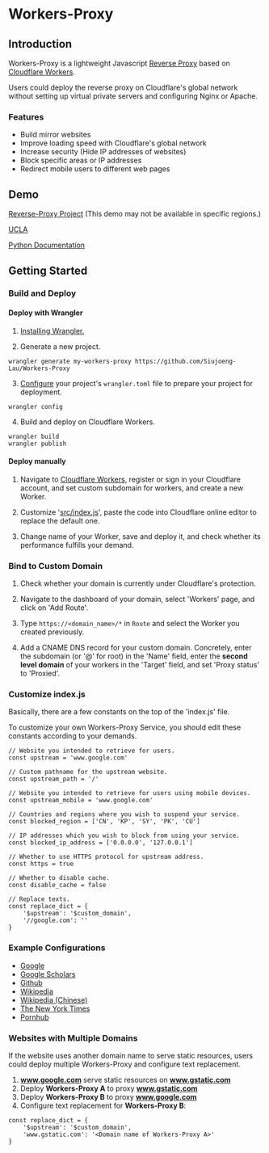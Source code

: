 
# Workers-Proxy

## Introduction

Workers-Proxy is a lightweight Javascript [Reverse Proxy](https://www.cloudflare.com/learning/cdn/glossary/reverse-proxy/) based on [Cloudflare Workers](https://workers.cloudflare.com/).

Users could deploy the reverse proxy on Cloudflare's global network without setting up virtual private servers and configuring Nginx or Apache.

### Features

* Build mirror websites
* Improve loading speed with Cloudflare's global network
* Increase security (Hide IP addresses of websites)
* Block specific areas or IP addresses
* Redirect mobile users to different web pages

## Demo

[Reverse-Proxy Project](https://cdn.reverse-proxy.live) (This demo may not be available in specific regions.)

[UCLA](https://ucla.reverse-proxy.live)

[Python Documentation](https://python.reverse-proxy.live)


## Getting Started

### Build and Deploy

#### Deploy with Wrangler

1. [Installing Wrangler.](https://github.com/cloudflare/wrangler#installation)

2. Generate a new project.

```
wrangler generate my-workers-proxy https://github.com/Siujoeng-Lau/Workers-Proxy
```

3. [Configure](https://developers.cloudflare.com/workers/quickstart/#configure) your project's `wrangler.toml` file to prepare your project for deployment.

```
wrangler config
```

4. Build and deploy on Cloudflare Workers.

```
wrangler build
wrangler publish
```

#### Deploy manually

1. Navigate to [Cloudflare Workers](https://workers.cloudflare.com), register or sign in your Cloudflare account, and set custom subdomain for workers, and create a new Worker.

2. Customize '[src/index.js](https://github.com/Berkeley-Reject/Workers-Proxy/blob/master/src/index.js)', paste the code into Cloudflare online editor to replace the default one.

3. Change name of your Worker, save and deploy it, and check whether its performance fulfills your demand.

### Bind to Custom Domain

1. Check whether your domain is currently under Cloudflare's protection.

2. Navigate to the dashboard of your domain, select 'Workers' page, and click on 'Add Route'.

3. Type `https://<domain_name>/*` in `Route` and select the Worker you created previously.

4. Add a CNAME DNS record for your custom domain. Concretely, enter the subdomain (or '@' for root) in the 'Name' field, enter the **second level domain** of your workers in the 'Target' field, and set 'Proxy status' to 'Proxied'.

### Customize index.js

Basically, there are a few constants on the top of the 'index.js' file.

To customize your own Workers-Proxy Service, you should edit these constants according to your demands.

```
// Website you intended to retrieve for users.
const upstream = 'www.google.com'

// Custom pathname for the upstream website.
const upstream_path = '/'

// Website you intended to retrieve for users using mobile devices.
const upstream_mobile = 'www.google.com'

// Countries and regions where you wish to suspend your service.
const blocked_region = ['CN', 'KP', 'SY', 'PK', 'CU']

// IP addresses which you wish to block from using your service.
const blocked_ip_address = ['0.0.0.0', '127.0.0.1']

// Whether to use HTTPS protocol for upstream address.
const https = true

// Whether to disable cache.
const disable_cache = false

// Replace texts.
const replace_dict = {
    '$upstream': '$custom_domain',
    '//google.com': ''
}
```

### Example Configurations

* [Google](https://github.com/Siujoeng-Lau/Workers-Proxy/blob/master/examples/google)
* [Google Scholars](https://github.com/Siujoeng-Lau/Workers-Proxy/blob/master/examples/google-scholar)
* [Github](https://github.com/Siujoeng-Lau/Workers-Proxy/blob/master/examples/github)
* [Wikipedia](https://github.com/Siujoeng-Lau/Workers-Proxy/blob/master/examples/wikipedia)
* [Wikipedia (Chinese)](https://github.com/Siujoeng-Lau/Workers-Proxy/blob/master/examples/wikipedia-zh)
* [The New York Times](https://github.com/Siujoeng-Lau/Workers-Proxy/blob/master/examples/nytimes)
* [Pornhub](https://github.com/Siujoeng-Lau/Workers-Proxy/blob/master/examples/pornhub)

### Websites with Multiple Domains

If the website uses another domain name to serve static resources, users could deploy multiple Workers-Proxy and configure text replacement.

1. **www.google.com** serve static resources on **www.gstatic.com**
2. Deploy **Workers-Proxy A** to proxy **www.gstatic.com**
3. Deploy **Workers-Proxy B** to proxy **www.google.com**
4. Configure text replacement for **Workers-Proxy B**:
```
const replace_dict = {
    '$upstream': '$custom_domain',
    'www.gstatic.com': '<Domain name of Workers-Proxy A>'
}
```
